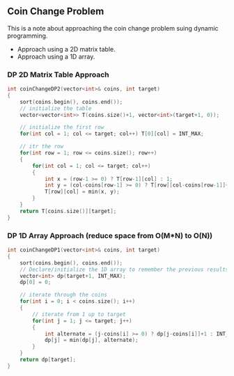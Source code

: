 ## Coin Change Problem

This is a note about approaching the coin change problem suing dynamic programming.

- Approach using a 2D matrix table.
- Approach using a 1D array.



### DP 2D Matrix Table Approach

``` cpp
int coinChangeDP2(vector<int>& coins, int target)
{
    sort(coins.begin(), coins.end());
    // initialize the table
    vector<vector<int>> T(coins.size()+1, vector<int>(target+1, 0));

    // initialize the first row
    for(int col = 1; col <= target; col++) T[0][col] = INT_MAX;

    // itr the row
    for(int row = 1; row <= coins.size(); row++)
    {
        for(int col = 1; col <= target; col++)
        {
            int x = (row-1 >= 0) ? T[row-1][col] : 1;
            int y = (col-coins[row-1] >= 0) ? T[row][col-coins[row-1]]+1 : INT_MAX;
            T[row][col] = min(x, y);
        }
    }
    return T[coins.size()][target];
}
```


### DP 1D Array Approach (reduce space from O(M*N) to O(N))

``` cpp
int coinChangeDP1(vector<int>& coins, int target)
{
    sort(coins.begin(), coins.end());
    // Declare/initialize the 1D array to remember the previous results
    vector<int> dp(target+1, INT_MAX);
    dp[0] = 0;

    // iterate through the coins
    for(int i = 0; i < coins.size(); i++)
    {
        // iterate from 1 up to target
        for(int j = 1; j <= target; j++)
        {
            int alternate = (j-coins[i] >= 0) ? dp[j-coins[i]]+1 : INT_MAX;
            dp[j] = min(dp[j], alternate);
        }
    }
    return dp[target];
}
```
